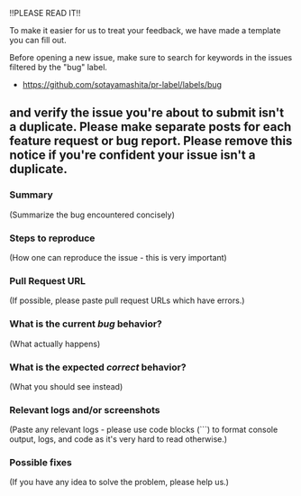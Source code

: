 !!PLEASE READ IT!!

To make it easier for us to treat your feedback, 
we have made a template you can fill out.

Before opening a new issue, make sure to search for keywords in the issues
filtered by the "bug" label.

- https://github.com/sotayamashita/pr-label/labels/bug

and verify the issue you're about to submit isn't a duplicate. 
Please make separate posts for each feature request or bug report.
Please remove this notice if you're confident your issue isn't a duplicate.
------


### Summary

(Summarize the bug encountered concisely)

### Steps to reproduce

(How one can reproduce the issue - this is very important)

### Pull Request URL

(If possible, please paste pull request URLs which have errors.)

### What is the current *bug* behavior?

(What actually happens)

### What is the expected *correct* behavior?

(What you should see instead)

### Relevant logs and/or screenshots

(Paste any relevant logs - please use code blocks (\`\`\`) to format console output,
logs, and code as it's very hard to read otherwise.)

### Possible fixes

(If you have any idea to solve the problem, please help us.)


<!--
   We appreciate you giving us your feedback. 
-->
